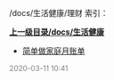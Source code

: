 /docs/生活健康/理财 索引：


**[上一级目录/docs/生活健康](/docs/生活健康/index.md)**

- [简单做家庭月账单](/docs/生活健康/理财/简单做家庭月账单.md)


<font size=2 color='grey'> 2020-03-11 10:41 </font>